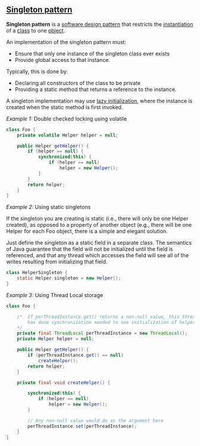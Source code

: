 [Singleton pattern](https://en.wikipedia.org/wiki/Singleton_pattern)
-----------------

**Singleton pattern** is a [software design pattern](https://en.wikipedia.org/wiki/Software_design_pattern) that restricts the [instantiation](https://en.wikipedia.org/wiki/Instantiation_(computer_science)) of a [class](https://en.wikipedia.org/wiki/Class_(computer_programming)) to one [object](https://en.wikipedia.org/wiki/Object_(computer_science)). 

An implementation of the singleton pattern must:
-   Ensure that only one instance of the singleton class ever exists
-   Provide global access to that instance.

Typically, this is done by:
-   Declaring all constructors of the class to be private
-   Providing a static method that returns a reference to the instance.

A singleton implementation may use [lazy initialization](https://en.wikipedia.org/wiki/Lazy_initialization), where the instance is created when the static method is first invoked.

*Example 1:* Double checked locking using volatile

```java
class Foo {
	private volatile Helper helper = null;

	public Helper getHelper() {
		if (helper == null) {
			synchronized(this) {
				if (helper == null)
					helper = new Helper();
			}
		}
		return helper;
	}
}
```

*Example 2:* Using static singletons

If the singleton you are creating is static (i.e., there will only be one Helper created), as opposed to a property of another object (e.g., there will be one Helper for each Foo object, there is a simple and elegant solution.

Just define the singleton as a static field in a separate class. The semantics of Java guarantee that the field will not be initialized until the field is referenced, and that any thread which accesses the field will see all of the writes resulting from initializing that field.

```java
class HelperSingleton {
	static Helper singleton = new Helper();
}
```

*Example 3:* Using Thread Local storage

```java
class Foo {

	/* 	If perThreadInstance.get() returns a non-null value, this thread
		has done synchronization needed to see initialization of helper
	*/
	private final ThreadLocal perThreadInstance = new ThreadLocal();
	private Helper helper = null;

	public Helper getHelper() {	
		if (perThreadInstance.get() == null)
			createHelper();			  
		return helper;
	}

	private final void createHelper() {

		synchronized(this) {
			if (helper == null)
				helper = new Helper();
		}

		// Any non-null value would do as the argument here
		perThreadInstance.set(perThreadInstance);
	}
}
```